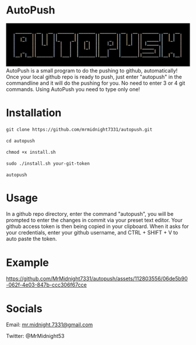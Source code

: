 # AutoPush

![No image found!](logo.png)
AutoPush is a small program to do the pushing to github, automatically! Once your  local github repo is ready to push, just enter "autopush" in the commandline and it will do the pushing for you. No need to enter 3 or 4 git commands. Using AutoPush you need to type only one!

# Installation

`git clone https://github.com/mrmidnight7331/autopush.git`

`cd autopush`

`chmod +x install.sh`

`sudo ./install.sh your-git-token` 

`autopush`

# Usage

In a github repo directory, enter the command "autopush", you will be prompted to enter the changes in commit via your preset text editor. Your github access token is then being copied in your clipboard. When it asks for your credentials, enter your github username, and CTRL + SHIFT + V to auto paste the token.

# Example

https://github.com/MrMidnight7331/autopush/assets/112803556/06de5b90-062f-4e03-847b-ccc306f67cce

# Socials

Email: mr.midnight.7331@gmail.com

Twitter: @MrMidnight53
